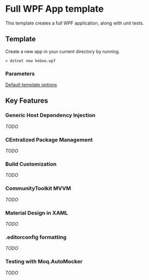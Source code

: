 # Full WPF App template
This template creates a full WPF application, along with unit tests.


## Template
Create a new app in your current directory by running.

```cli
> dotnet new keboo.wpf
```

### Parameters
[Default template options](https://learn.microsoft.com/dotnet/core/tools/dotnet-new#options)

## Key Features

### Generic Host Dependency Injection
*TODO*

### CEntralized Package Management
*TODO*

### Build Customization
*TODO*

### CommunityToolkit MVVM
*TODO*

### Material Design in XAML
*TODO*

### .editorconfig formatting
*TODO*

### Testing with Moq.AutoMocker
*TODO*